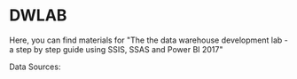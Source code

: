 # DWLAB
Here, you can find materials for "The the data warehouse development lab - a step by step guide using SSIS, SSAS and Power BI 2017"


Data Sources:




